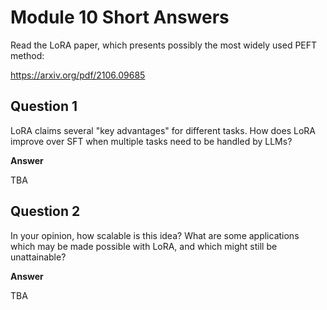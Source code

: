 # Module 10 Short Answers

Read the LoRA paper, which presents possibly the most widely used PEFT method:

https://arxiv.org/pdf/2106.09685

## Question 1

LoRA claims several "key advantages" for different tasks. How does LoRA improve over SFT when multiple tasks need to be handled by LLMs?

**Answer**

TBA

## Question 2

In your opinion, how scalable is this idea? What are some applications which may be made possible with LoRA, and which might still be unattainable?

**Answer**

TBA
